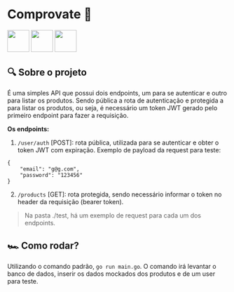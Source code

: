 # Comprovate :closed_lock_with_key:

<p float="left">
    <img src="https://go.dev/blog/go-brand/Go-Logo/SVG/Go-Logo_Aqua.svg" height="50">
    <img src="https://upload.wikimedia.org/wikipedia/commons/thumb/3/38/SQLite370.svg/764px-SQLite370.svg.png?20140602232932" height="50">
    <img src="https://camo.githubusercontent.com/f72d07b7d898f8935d557867df17416a1b430a2572f8ea1bae57d1700f5c754b/68747470733a2f2f63646e2e7261776769742e636f6d2f676f2d6368692f6368692f6d61737465722f5f6578616d706c65732f6368692e737667" height="50">
</p>

## :mag: Sobre o projeto

É uma simples API que possui dois endpoints, um para se autenticar e outro para listar os produtos. Sendo pública a rota de autenticação e protegida a para listar os produtos, ou seja, é necessário um token JWT gerado pelo primeiro endpoint para fazer a requisição.

**Os endpoints:**
1. `/user/auth` [POST]: rota pública, utilizada para se autenticar e obter o token JWT com expiração.
Exemplo de payload da request para teste:
```
{
    "email": "g@g.com",
    "password": "123456"
}
```

2. `/products` [GET]: rota protegida, sendo necessário informar o token no header da requisição (bearer token).

> Na pasta ./test, há um exemplo de request para cada um dos endpoints.

## :racing_car: Como rodar?

Utilizando o comando padrão, `go run main.go`. O comando irá levantar o banco de dados, inserir os dados mockados dos produtos e de um user para teste.